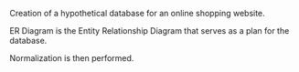 Creation of a hypothetical database for an online shopping website. 

ER Diagram is the Entity Relationship Diagram that serves as a plan for the database. 

Normalization is then performed.

